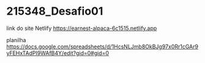 # 215348_Desafio01

link do site Netlify https://earnest-alpaca-6c1515.netlify.app

planilha https://docs.google.com/spreadsheets/d/1HcsNLJmb8OkBJg97x0Rr1cGAr9yFEHxTAdPI9WAfB4Y/edit?gid=0#gid=0
